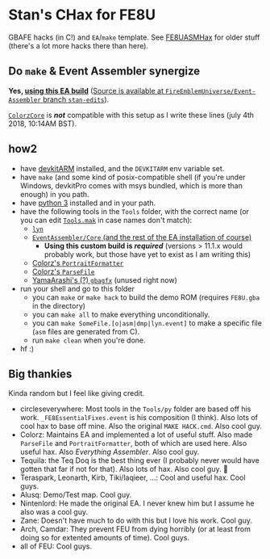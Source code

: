 # Stan's CHax for FE8U

GBAFE hacks (in C!) and `EA`/`make` template. See [FE8UASMHax](https://github.com/StanHash/FE8UASMHax) for older stuff (there's a lot more hacks there than here).

## Do `make` & Event Assembler synergize

**Yes, [using this EA build](https://www.dropbox.com/s/moxk5tnerzhdkgl/EventAssembler-Stan.18.05.31.7z?dl=0)** ([Source is available at `FireEmblemUniverse/Event-Assembler` branch `stan-edits`](https://github.com/FireEmblemUniverse/Event-Assembler/tree/stan-edits)).

[`ColorzCore`](https://github.com/FireEmblemUniverse/ColorzCore) is ***not*** compatible with this setup as I write these lines (july 4th 2018, 10:14AM BST).

## how2

- have [devkitARM](https://devkitpro.org/wiki/Getting_Started) installed, and the `DEVKITARM` env variable set.
- have `make` (and some kind of posix-compatible shell (if you're under Windows, devkitPro comes with msys bundled, which is more than enough) in you path.
- have [python 3](https://www.python.org/) installed and in your path.
- have the following tools in the `Tools` folder, with the correct name (or you can edit [`Tools.mak`](./Tools.mak) in case names don't match):
  - [`lyn`](https://github.com/StanHash/lyn/releases)
  - [`EventAssembler/Core` (and the rest of the EA installation of course)](https://www.dropbox.com/s/moxk5tnerzhdkgl/EventAssembler-Stan.18.05.31.7z?dl=0)
    - **Using this custom build is _required_** (versions > 11.1.x would probably work, but those have yet to exist as I am writing this)
  - [Colorz's `PortraitFormatter`](http://feuniverse.us/t/ea-ea-formatting-suite/1714?u=stanh)
  - [Colorz's `ParseFile`](http://feuniverse.us/t/ea-ea-formatting-suite/1714?u=stanh)
  - [YamaArashi's (?) `gbagfx`](https://github.com/pret/pokeruby-tools) (unused right now)
- run your shell and go to this folder
  - you can `make` or `make hack` to build the demo ROM (requires `FE8U.gba` in the directory)
  - you can `make all` to make everything unconditionally.
  - you can `make SomeFile.[o|asm|dmp|lyn.event]` to make a specific file (`asm` files are generated from C).
  - run `make clean` when you're done.
- hf :)

## Big thankies

Kinda random but I feel like giving credit.

- circleseverywhere: Most tools in the `Tools/py` folder are based off his work. `_FE8EssentialFixes.event` is his composition (I think). Also lots of cool hax to base off mine. Also the original `MAKE HACK.cmd`. Also cool guy.
- Colorz: Maintains EA and implemented a lot of useful stuff. Also made `ParseFile` and `PortraitFormatter`, both of which are used here. Also useful hax. Also *Everything Assembler*. Also cool guy.
- Tequila: the Teq Doq is the best thing ever (I probably never would have gotten that far if not for that). Also lots of hax. Also cool guy. :duck:
- Teraspark, Leonarth, Kirb, Tiki/laqieer, ...: Cool and useful hax. Cool guys.
- Alusq: Demo/Test map. Cool guy.
- Nintenlord: He made the original EA. I never knew him but I assume he also was a cool guy.
- Zane: Doesn't have much to do with this but I love his work. Cool guy.
- Arch, Camdar: They prevent FEU from dying horribly (or at least from doing so for extented amounts of time). Cool guys.
- all of FEU: Cool guys.
